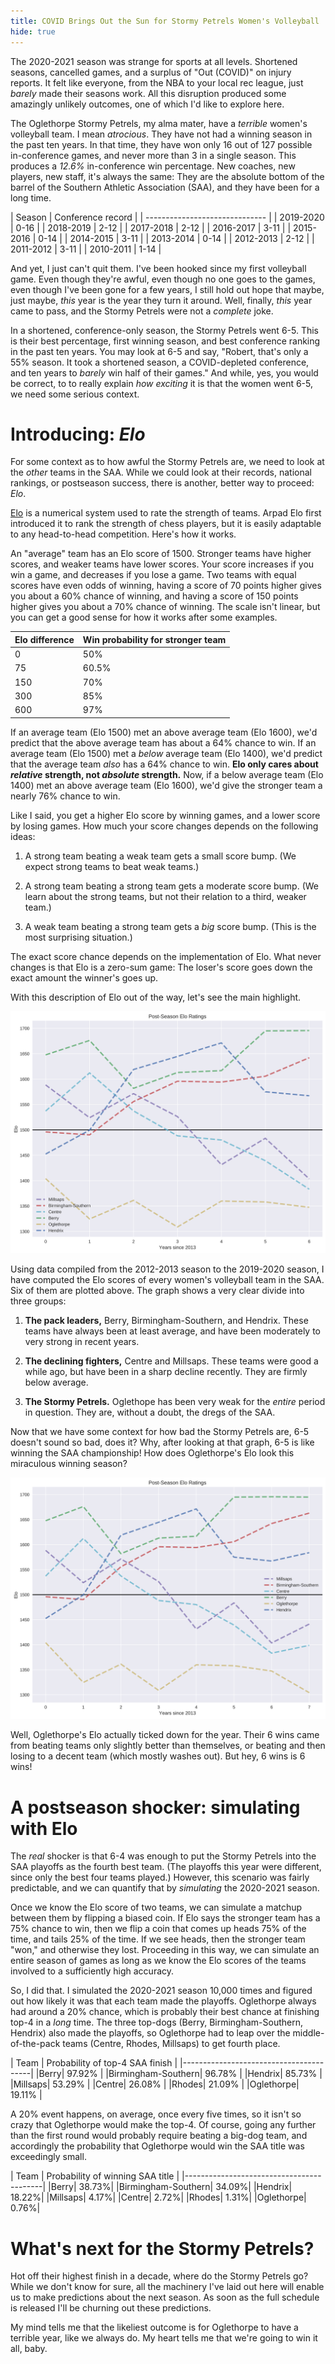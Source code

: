 ```yaml
---
title: COVID Brings Out the Sun for Stormy Petrels Women's Volleyball
hide: true
---
```


The 2020-2021 season was strange for sports at all levels. Shortened seasons,
cancelled games, and a surplus of "Out (COVID)" on injury reports. It felt like
everyone, from the NBA to your local rec league, just *barely* made their
seasons work. All this disruption produced some amazingly unlikely outcomes,
one of which I'd like to explore here.

The Oglethorpe Stormy Petrels, my alma mater, have a *terrible* women's
volleyball team. I mean *atrocious*. They have not had a winning season in the
past ten years. In that time, they have won only 16 out of 127 possible
in-conference games, and never more than 3 in a single season. This produces
a *12.6%* in-conference win percentage. New coaches, new players, new staff,
it's always the same: They are the absolute bottom of the barrel of the
Southern Athletic Association (SAA), and they have been for a long time.

| Season     | Conference record |
| ------------------------------ |
| 2019-2020 | 0-16 |
 | 2018-2019 | 2-12 |
 | 2017-2018 | 2-12 |
 | 2016-2017 | 3-11 |
 | 2015-2016 | 0-14 |
 | 2014-2015 | 3-11 |
 | 2013-2014 | 0-14 |
 | 2012-2013 | 2-12 |
 | 2011-2012 | 3-11 |
 | 2010-2011 | 1-14 |

And yet, I just can't quit them. I've been hooked since my first volleyball
game. Even though they're awful, even though no one goes to the games, even
though I've been gone for a few years, I still hold out hope that maybe, just
maybe, *this* year is the year they turn it around. Well, finally, *this* year
came to pass, and the Stormy Petrels were not a *complete* joke.

In a shortened, conference-only season, the Stormy Petrels went 6-5. This is
their best percentage, first winning season, and best conference ranking in the
past ten years. You may look at 6-5 and say, "Robert, that's only a 55% season.
It took a shortened season, a COVID-depleted conference, and ten years to
*barely* win half of their games." And while, yes, you would be correct, to to
really explain *how exciting* it is that the women went 6-5, we need some
serious context.

# Introducing: *Elo*

For some context as to how awful the Stormy Petrels are, we need to look at the
*other* teams in the SAA. While we could look at their records, national
rankings, or postseason success, there is another, better way to proceed:
*Elo*.

[Elo](https://en.wikipedia.org/wiki/Elo_rating_system) is a numerical system
used to rate the strength of teams. Arpad Elo first introduced it to rank the
strength of chess players, but it is easily adaptable to any head-to-head
competition. Here's how it works.

An "average" team has an Elo score of 1500. Stronger teams have higher scores,
and weaker teams have lower scores. Your score increases if you win a game, and
decreases if you lose a game. Two teams with equal scores have even odds of
winning, having a score of 70 points higher gives you about a 60% chance of
winning, and having a score of 150 points higher gives you about a 70% chance
of winning. The scale isn't linear, but you can get a good sense for how it
works after some examples.

| Elo difference | Win probability for stronger team |
|----------------|-----------------------------------|
|0|50%|
|75|60.5%|
|150|70%|
|300|85%|
|600|97%|

If an average team (Elo 1500) met an above average team (Elo 1600), we'd
predict that the above average team has about a 64% chance to win. If an
average team (Elo 1500) met a *below* average team (Elo 1400), we'd predict
that the average team *also* has a 64% chance to win. **Elo only cares about
*relative* strength, not *absolute* strength.** Now, if a below average team
(Elo 1400) met an above average team (Elo 1600), we'd give the stronger team
a nearly 76% chance to win.

Like I said, you get a higher Elo score by winning games, and a lower score by
losing games. How much your score changes depends on the following ideas:

1. A strong team beating a weak team gets a small score bump. (We expect strong
   teams to beat weak teams.)

2. A strong team beating a strong team gets a moderate score bump. (We learn
   about the strong teams, but not their relation to a third, weaker team.)

3. A weak team beating a strong team gets a *big* score bump. (This is the most
   surprising situation.)

The exact score chance depends on the implementation of Elo. What never changes
is that Elo is a zero-sum game: The loser's score goes down the exact amount
the winner's goes up.

With this description of Elo out of the way, let's see the main highlight.

![Elo scores](/images/elo.png)

Using data compiled from the 2012-2013 season to the 2019-2020 season, I have
computed the Elo scores of every women's volleyball team in the SAA. Six of
them are plotted above. The graph shows a very clear divide into three groups:

1. **The pack leaders,** Berry, Birmingham-Southern, and Hendrix. These teams
   have always been at least average, and have been moderately to very strong
   in recent years.

2. **The declining fighters,** Centre and Millsaps. These teams were good
   a while ago, but have been in a sharp decline recently. They are firmly below average.

3. **The Stormy Petrels.** Oglethope has been very weak for the *entire* period
   in question. They are, without a doubt, the dregs of the SAA.

Now that we have some context for how bad the Stormy Petrels are, 6-5 doesn't
sound so bad, does it? Why, after looking at that graph, 6-5 is like winning
the SAA championship! How does Oglethorpe's Elo look this miraculous winning
season?

![Elo redux](/images/elo2.png)

Well, Oglethorpe's Elo actually ticked down for the year. Their 6 wins came
from beating teams only slightly better than themselves, or beating and then
losing to a decent team (which mostly washes out). But hey, 6 wins is 6 wins!

# A postseason shocker: simulating with Elo

The *real* shocker is that 6-4 was enough to put the Stormy Petrels into the
SAA playoffs as the fourth best team. (The playoffs this year were different,
since only the best four teams played.) However, this scenario was fairly
predictable, and we can quantify that by *simulating* the 2020-2021 season.

Once we know the Elo score of two teams, we can simulate a matchup between them
by flipping a biased coin. If Elo says the stronger team has a 75% chance to
win, then we flip a coin that comes up heads 75% of the time, and tails 25% of
the time. If we see heads, then the stronger team "won," and otherwise they
lost. Proceeding in this way, we can simulate an entire season of games as long
as we know the Elo scores of the teams involved to a sufficiently high
accuracy.

So, I did that. I simulated the 2020-2021 season 10,000 times and figured out
how likely it was that each team made the playoffs. Oglethorpe always had
around a 20% chance, which is probably their best chance at finishing top-4 in
a *long* time. The three top-dogs (Berry, Birmingham-Southern, Hendrix) also
made the playoffs, so Oglethorpe had to leap over the middle-of-the-pack teams
(Centre, Rhodes, Millsaps) to get fourth place.

| Team | Probability of top-4 SAA finish |
|----------------------------------------|
|Berry|                  97.92% |
|Birmingham-Southern|    96.78% |
|Hendrix|                85.73% |
|Millsaps|               53.29% |
|Centre|                 26.08% |
|Rhodes|                 21.09% |
|Oglethorpe|             19.11% |

A 20% event happens, on average, once every five times, so it isn't so crazy
that Oglethorpe would make the top-4. Of course, going any further than the
first round would probably require beating a big-dog team, and accordingly the
probability that Oglethorpe would win the SAA title was exceedingly small.

| Team | Probability of winning SAA title |
|------------------------------------------|
|Berry|                  38.73%|
|Birmingham-Southern|    34.09%|
|Hendrix|                18.22%|
|Millsaps|               4.17%|
|Centre|                 2.72%|
|Rhodes|                 1.31%|
|Oglethorpe|             0.76%|

# What's next for the Stormy Petrels?

Hot off their highest finish in a decade, where do the Stormy Petrels go? While
we don't know for sure, all the machinery I've laid out here will enable us to
make predictions about the next season. As soon as the full schedule is
released I'll be churning out these predictions.

My mind tells me that the likeliest outcome is for Oglethorpe to have
a terrible year, like we always do. My heart tells me that we're going to win
it all, baby.
